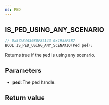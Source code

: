 ```yaml
---
ns: PED
---
```

## IS_PED_USING_ANY_SCENARIO

```c
// 0x57AB4A3080F85143 0x195EF5B7
BOOL IS_PED_USING_ANY_SCENARIO(Ped ped);
```

Returns true if the ped is using any scenario.

## Parameters
* **ped**: The ped handle.

## Return value
